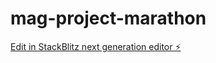 # mag-project-marathon

[Edit in StackBlitz next generation editor ⚡️](https://stackblitz.com/~/github.com/BerkanaStudio/mag-project-marathon)